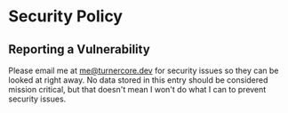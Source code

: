 # Security Policy

## Reporting a Vulnerability

Please email me at me@turnercore.dev for security issues so they can be looked at right away. No data stored in this entry should be considered mission critical, but that doesn't mean I won't do what I can to prevent security issues. 
